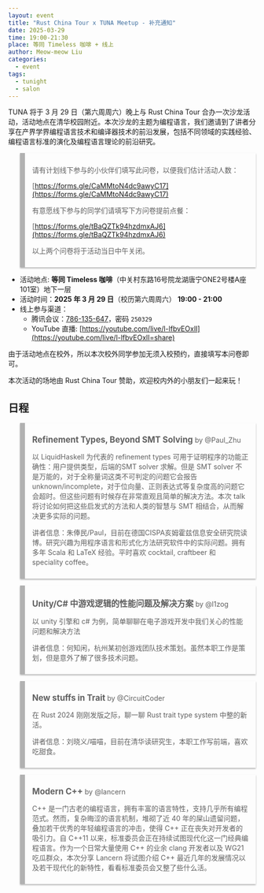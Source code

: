 ```yaml
---
layout: event
title: "Rust China Tour x TUNA Meetup - 补充通知"
date: 2025-03-29
time: 19:00-21:30
place: 等同 Timeless 咖啡 + 线上
author: Meow-meow Liu
categories:
  - event
tags:
  - tunight
  - salon
---
```


TUNA 将于 3 月 29 日（第六周周六）晚上与 Rust China Tour 合办一次沙龙活动，活动地点在清华校园附近。本次沙龙的主题为编程语言，我们邀请到了讲者分享在产界学界编程语言技术和编译器技术的前沿发展，包括不同领域的实践经验、编程语言标准的演化及编程语言理论的前沿研究。

<style>
blockquote {
  padding: 10px 15px;
  box-shadow: rgba(0,0,0,.3) 0 2px 3px;
  border-left: rgba(0,0,0,.3) 10px solid;
}

blockquote strong {
  font-size: 1.2em;
}
</style>

> 请有计划线下参与的小伙伴们填写此问卷，以便我们估计活动人数：
>
> [https://forms.gle/CaMMtoN4dc9awyC17](https://forms.gle/CaMMtoN4dc9awyC17)
>
> 有意愿线下参与的同学们请填写下方问卷提前点餐：
>
> [https://forms.gle/tBaQZTk94hzdmxAJ6](https://forms.gle/tBaQZTk94hzdmxAJ6)
>
> 以上两个问卷将于活动当日中午关闭。

- 活动地点: **等同 Timeless 咖啡**（中关村东路16号院龙湖唐宁ONE2号楼A座101室）地下一层
- 活动时间：**2025 年 3 月 29 日**（校历第六周周六） **19:00 - 21:00**
- 线上参与渠道：
  - 腾讯会议：[786-135-647](https://meeting.tencent.com/dm/xUat7J5Vleey)，密码 `250329`
  - YouTube 直播: [https://youtube.com/live/l-lfbvEOxlI](https://youtube.com/live/l-lfbvEOxlI=share)

由于活动地点在校外，所以本次校外同学参加无须入校预约，直接填写本问卷即可。

本次活动的场地由 Rust China Tour 赞助，欢迎校内外的小朋友们一起来玩！

## 日程

> **Refinement Types, Beyond SMT Solving** by @Paul\_Zhu
> 
> 以 LiquidHaskell 为代表的 refinement types 可用于证明程序的功能正确性：用户提供类型，后端的SMT solver 求解。但是 SMT solver 不是万能的，对于全称量词这类不可判定的问题它会报告 unknown/incomplete，对于位向量、正则表达式等复杂度高的问题它会超时。但这些问题有时候存在非常直观且简单的解决方法。本次 talk 将讨论如何把这些启发式的方法和人类的智慧与 SMT 相结合，从而解决更多实际的问题。
> 
> 讲者信息：朱俸民/Paul，目前在德国CISPA亥姆霍兹信息安全研究院读博。研究兴趣为用程序语言和形式化方法研究软件中的实际问题。拥有多年 Scala 和 LaTeX 经验。平时喜欢 cocktail, craftbeer 和 speciality coffee。

> **Unity/C# 中游戏逻辑的性能问题及解决方案** by @l1zog
> 
> 以 unity 引擎和 c# 为例，简单聊聊在电子游戏开发中我们关心的性能问题和解决方法
> 
> 讲者信息：何知闲，杭州某初创游戏团队技术策划。虽然本职工作是策划，但是意外了解了很多技术问题。

> **New stuffs in Trait** by @CircuitCoder
> 
> 在 Rust 2024 刚刚发版之际，聊一聊 Rust trait type system 中整的新活。
> 
> 讲者信息：刘晓义/喵喵，目前在清华读研究生，本职工作写前端，喜欢吃甜食。

> **Modern C++** by @lancern
> 
> C++ 是一门古老的编程语言，拥有丰富的语言特性，支持几乎所有编程范式。然而，复杂晦涩的语言机制，堆砌了近 40 年的屎山遗留问题，叠加若干优秀的年轻编程语言的冲击，使得 C++ 正在丧失对开发者的吸引力。自 C++11 以来，标准委员会正在持续试图现代化这一门经典编程语言。作为一个日常大量使用 C++ 的业余 clang 开发者以及 WG21 吃瓜群众，本次分享 Lancern 将试图介绍 C++ 最近几年的发展情况以及若干现代化的新特性，看看标准委员会又整了些什么活。
